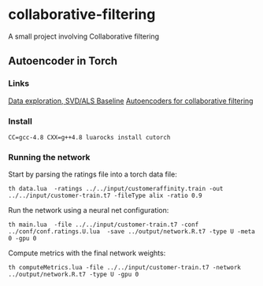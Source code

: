 # collaborative-filtering

A small project involving Collaborative filtering

## Autoencoder in Torch

### Links
[Data exploration, SVD/ALS Baseline](http://www.grappa.univ-lille3.fr/~mary/cours/stats/centrale/reco/)
[Autoencoders for collaborative filtering](https://github.com/fstrub95/torch.github.io/blob/master/blog/_posts/2016-02-21-cfn.md)

### Install
```
CC=gcc-4.8 CXX=g++4.8 luarocks install cutorch
```


### Running the network
Start by parsing the ratings file into a torch data file:
```
th data.lua  -ratings ../../input/customeraffinity.train -out ../../input/customer-train.t7 -fileType alix -ratio 0.9
```
Run the network using a neural net configuration:
```
th main.lua  -file ../../input/customer-train.t7 -conf ../conf/conf.ratings.U.lua  -save ../output/network.R.t7 -type U -meta 0 -gpu 0
```
Compute metrics with the final network weights:
```
th computeMetrics.lua -file ../../input/customer-train.t7 -network ../output/network.R.t7 -type U -gpu 0
```